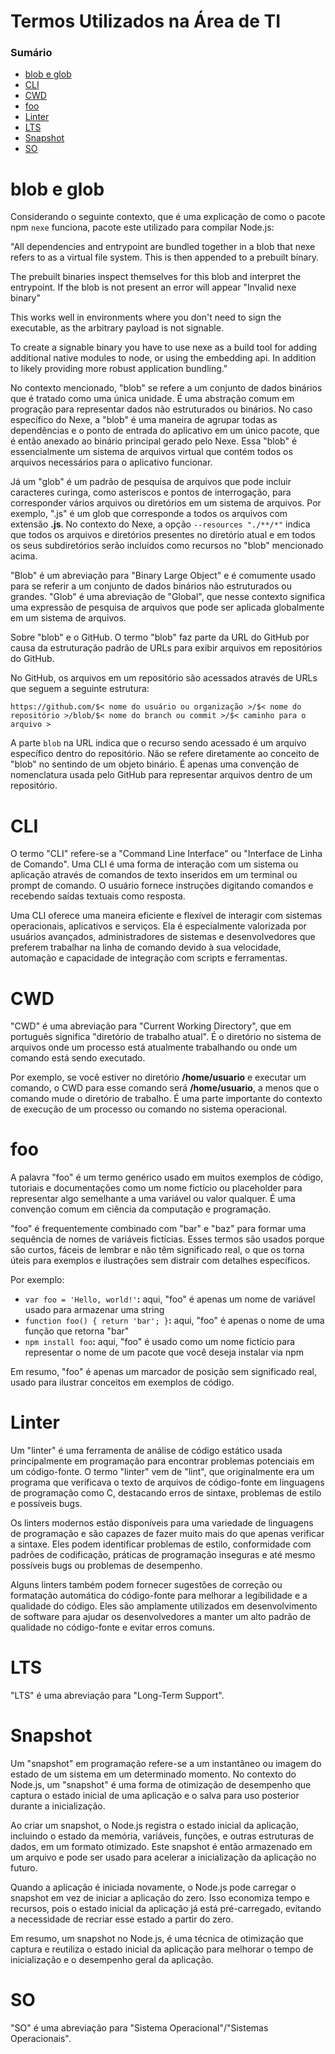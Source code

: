 # Termos Utilizados na Área de TI

### Sumário

- [blob e glob](#blob-glob)
- [CLI](#cli)
- [CWD](#cwd)
- [foo](#foo)
- [Linter](#linter)
- [LTS](#lts)
- [Snapshot](#snapshot)
- [SO](#so)

# <a id="blob-glob"></a>blob e glob

Considerando o seguinte contexto, que é uma explicação de como o pacote npm `nexe` funciona, pacote este utilizado para compilar Node.js:

"All dependencies and entrypoint are bundled together in a blob that nexe refers to as a virtual file system. This is then appended to a prebuilt binary.

The prebuilt binaries inspect themselves for this blob and interpret the entrypoint. If the blob is not present an error will appear "Invalid nexe binary"

This works well in environments where you don't need to sign the executable, as the arbitrary payload is not signable.

To create a signable binary you have to use nexe as a build tool for adding additional native modules to node, or using the embedding api. In addition to likely providing more robust application bundling."

No contexto mencionado, "blob" se refere a um conjunto de dados binários que é tratado como uma única unidade. É uma abstração comum em progração para representar dados não estruturados ou binários. No caso específico do Nexe, a "blob" é uma maneira de agrupar todas as dependências e o ponto de entrada do aplicativo em um único pacote, que é então anexado ao binário principal gerado pelo Nexe. Essa "blob" é essencialmente um sistema de arquivos virtual que contém todos os arquivos necessários para o aplicativo funcionar.

Já um "glob" é um padrão de pesquisa de arquivos que pode incluir caracteres curinga, como asteriscos e pontos de interrogação, para corresponder vários arquivos ou diretórios em um sistema de arquivos. Por exemplo, ".js" é um glob que corresponde a todos os arquivos com extensão **.js**. No contexto do Nexe, a opção `--resources "./**/*"` indica que todos os arquivos e diretórios presentes no diretório atual e em todos os seus subdiretórios serão incluídos como recursos no "blob" mencionado acima.

"Blob" é um abreviação para "Binary Large Object" e é comumente usado para se referir a um conjunto de dados binários não estruturados ou grandes. "Glob" é uma abreviação de "Global", que nesse contexto significa uma expressão de pesquisa de arquivos que pode ser aplicada globalmente em um sistema de arquivos.

Sobre "blob" e o GitHub. O termo "blob" faz parte da URL do GitHub por causa da estruturação padrão de URLs para exibir arquivos em repositórios do GitHub.

No GitHub, os arquivos em um repositório são acessados através de URLs que seguem a seguinte estrutura:

```
https://github.com/$< nome do usuário ou organização >/$< nome do repositório >/blob/$< nome do branch ou commit >/$< caminho para o arquivo >
```

A parte `blob` na URL indica que o recurso sendo acessado é um arquivo específico dentro do repositório. Não se refere diretamente ao conceito de "blob" no sentindo de um objeto binário. É apenas uma convenção de nomenclatura usada pelo GitHub para representar arquivos dentro de um repositório.

# <a id="cli"></a>CLI

O termo "CLI" refere-se a "Command Line Interface" ou "Interface de Linha de Comando". Uma CLI é uma forma de interação com um sistema ou aplicação através de comandos de texto inseridos em um terminal ou prompt de comando. O usuário fornece instruções digitando comandos e recebendo saídas textuais como resposta.

Uma CLI oferece uma maneira eficiente e flexível de interagir com sistemas operacionais, aplicativos e serviços. Ela é especialmente valorizada por usuários avançados, administradores de sistemas e desenvolvedores que preferem trabalhar na linha de comando devido à sua velocidade, automação e capacidade de integração com scripts e ferramentas.

# <a id="cwd"></a>CWD

"CWD" é uma abreviação para "Current Working Directory", que em português significa "diretório de trabalho atual". É o diretório no sistema de arquivos onde um processo está atualmente trabalhando ou onde um comando está sendo executado.

Por exemplo, se você estiver no diretório **/home/usuario** e executar um comando, o CWD para esse comando será **/home/usuario**, a menos que o comando mude o diretório de trabalho. É uma parte importante do contexto de execução de um processo ou comando no sistema operacional.

# <a id="foo"></a>foo

A palavra "foo" é um termo genérico usado em muitos exemplos de código, tutoriais e documentações como um nome fictício ou placeholder para representar algo semelhante a uma variável ou valor qualquer. É uma convenção comum em ciência da computação e programação.

"foo" é frequentemente combinado com "bar" e "baz" para formar uma sequência de nomes de variáveis fictícias. Esses termos são usados porque são curtos, fáceis de lembrar e não têm significado real, o que os torna úteis para exemplos e ilustrações sem distrair com detalhes específicos.

Por exemplo:

- `var foo = 'Hello, world!'`**:** aqui, "foo" é apenas um nome de variável usado para armazenar uma string
- `function foo() { return 'bar'; }`**:** aqui, "foo" é apenas o nome de uma função que retorna "bar"
- `npm install foo`**:** aqui, "foo" é usado como um nome fictício para representar o nome de um pacote que você deseja instalar via npm

Em resumo, "foo" é apenas um marcador de posição sem significado real, usado para ilustrar conceitos em exemplos de código.

# <a id="linter"></a>Linter

Um "linter" é uma ferramenta de análise de código estático usada principalmente em programação para encontrar problemas potenciais em um código-fonte. O termo "linter" vem de "lint", que originalmente era um programa que verificava o texto de arquivos de código-fonte em linguagens de programação como C, destacando erros de sintaxe, problemas de estilo e possíveis bugs.

Os linters modernos estão disponíveis para uma variedade de linguagens de programação e são capazes de fazer muito mais do que apenas verificar a sintaxe. Eles podem identificar problemas de estilo, conformidade com padrões de codificação, práticas de programação inseguras e até mesmo possíveis bugs ou problemas de desempenho.

Alguns linters também podem fornecer sugestões de correção ou formatação automática do código-fonte para melhorar a legibilidade e a qualidade do código. Eles são amplamente utilizados em desenvolvimento de software para ajudar os desenvolvedores a manter um alto padrão de qualidade no código-fonte e evitar erros comuns.

# <a id="lts"></a>LTS

"LTS" é uma abreviação para "Long-Term Support".

# <a id="snapshot"></a>Snapshot

Um "snapshot" em programação refere-se a um instantâneo ou imagem do estado de um sistema em um determinado momento. No contexto do Node.js, um "snapshot" é uma forma de otimização de desempenho que captura o estado inicial de uma aplicação e o salva para uso posterior durante a inicialização.

Ao criar um snapshot, o Node.js registra o estado inicial da aplicação, incluindo o estado da memória, variáveis, funções, e outras estruturas de dados, em um formato otimizado. Este snapshot é então armazenado em um arquivo e pode ser usado para acelerar a inicialização da aplicação no futuro.

Quando a aplicação é iniciada novamente, o Node.js pode carregar o snapshot em vez de iniciar a aplicação do zero. Isso economiza tempo e recursos, pois o estado inicial da aplicação já está pré-carregado, evitando a necessidade de recriar esse estado a partir do zero.

Em resumo, um snapshot no Node.js, é uma técnica de otimização que captura e reutiliza o estado inicial da aplicação para melhorar o tempo de inicialização e o desempenho geral da aplicação.

# <a id="so"></a>SO

"SO" é uma abreviação para "Sistema Operacional"/"Sistemas Operacionais".